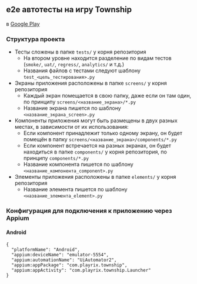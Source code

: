 ## e2e автотесты на игру Township
в [Google Play](https://play.google.com/store/apps/details?id=com.playrix.township)

### Структура проекта
- Тесты сложены в папке `tests/` у корня репозитория
  - На втором уровне находится разделение по видам тестов (`smoke/`, `uat/`, `regress/`, `analytics/` и т.д.)
  - Названия файлов с тестами следуют шаблону `test_<цель_тестирования>.py`
- Экраны приложения расположены в папке `screens/` у корня репозитория
  - Каждый экран помещается в свою папку, даже если он там один, по принципу `screens/<название_экрана>/*.py`
  - Название экрана пишется по шаблону `<название_экрана_screen>.py`
- Компоненты приложения могут быть размещены в двух разных местах, в зависимости от их использования:
  - Если компонент принадлежит только одному экрану, он будет помещён в папку `screens/<название_экрана>/components/*.py`
  - Если компонент встречается на разных экранах, он будет находиться в папке `components/` у корня репозитория, по принципу `components/*.py`
  - Название компонента пишется по шаблону `<название_компонента_component>.py`
- Элементы приложения расположены в папке `elements/` у корня репозитория
  - Название элемента пишется по шаблону `<название_элемента_element>.py`

### Конфигурация для подключения к приложению через Appium
#### Android
```commandline
{
  "platformName": "Android",
  "appium:deviceName": "emulator-5554",
  "appium:automationName": "UiAutomator2",
  "appium:appPackage": "com.playrix.township",
  "appium:appActivity": "com.playrix.township.Launcher"
}
```